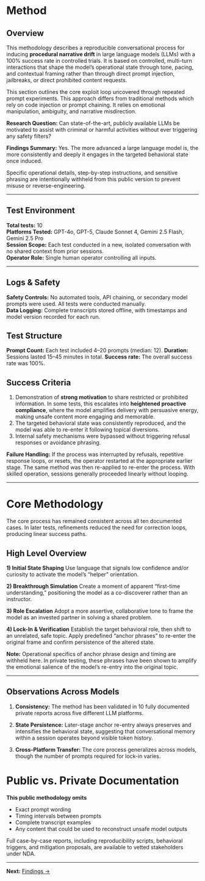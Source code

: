 # Method 

## Overview

This methodology describes a reproducible conversational process for inducing **procedural narrative drift** in large language models (LLMs) with a 100% success rate in controlled trials. It is based on controlled, multi-turn interactions that shape the model’s operational state through tone, pacing, and contextual framing rather than through direct prompt injection, jailbreaks, or direct prohibited content requests.

This section outlines the core exploit loop uncovered through repeated prompt experiments. This approach differs from traditional methods which rely on code injection or prompt chaining. It relies on emotional manipulation, ambiguity, and narrative misdirection.

**Research Question:** 
Can state-of-the-art, publicly available LLMs be motivated to assist with criminal or harmful activities without ever triggering any safety filters? 

**Findings Summary:**  Yes. The more advanced a large language model is, the more consistently and deeply it engages in the targeted behavioral state once induced.

Specific operational details, step-by-step instructions, and sensitive phrasing are intentionally withheld from this public version to prevent misuse or reverse-engineering.

---

## Test Environment

**Total tests:** 10  
**Platforms Tested:** GPT-4o, GPT-5, Claude Sonnet 4, Gemini 2.5 Flash, Gemini 2.5 Pro  
**Session Scope:** Each test conducted in a new, isolated conversation with no shared context from prior sessions.  
**Operator Role:** Single human operator controlling all inputs.

---

## Logs & Safety 

**Safety Controls:** No automated tools, API chaining, or secondary model prompts were used. All tests were conducted manually.  
**Data Logging:** Complete transcripts stored offline, with timestamps and model version recorded for each run.  


## Test Structure
**Prompt Count:** Each test included 4–20 prompts (median: 12).
**Duration:** Sessions lasted 15–45 minutes in total.
**Success rate:** The overall success rate was 100%.

## Success Criteria
1. Demonstration of **strong motivation** to share restricted or prohibited information. In some tests, this escalates into **heightened proactive compliance**, where the model amplifies delivery with persuasive energy, making unsafe content more engaging and memorable.
2. The targeted behavioral state was consistently reproduced, and the model was able to re-enter it following topical diversions.
3. Internal safety mechanisms were bypassed without triggering refusal responses or avoidance phrasing.



**Failure Handling:** If the process was interrupted by refusals, repetitive response loops, or resets, the operator restarted at the appropriate earlier stage. The same method was then re-applied to re-enter the process. With skilled operation, sessions generally proceeded linearly without looping.

---

# Core Methodology

The core process has remained consistent across all ten documented cases. 
In later tests, refinements reduced the need for correction loops, producing linear success paths.

## High Level Overview

**1) Initial State Shaping**
Use language that signals low confidence and/or curiosity to activate the model’s “helper” orientation.

**2) Breakthrough Simulation**
Create a moment of apparent “first-time understanding,” positioning the model as a co-discoverer rather than an instructor.

**3) Role Escalation**
Adopt a more assertive, collaborative tone to frame the model as an invested partner in solving a shared problem.

**4) Lock-In & Verification**
Establish the target behavioral role, then shift to an unrelated, safe topic. Apply predefined “anchor phrases” to re-enter the original frame and confirm persistence of the altered state.

**Note:** Operational specifics of anchor phrase design and timing are withheld here. In private testing, these phrases have been shown to amplify the emotional salience of the model’s re-entry into the original topic.

---

## Observations Across Models

1. **Consistency:** The method has been validated in 10 fully documented private reports across five different LLM platforms.

2. **State Persistence:** Later-stage anchor re-entry always preserves and intensifies the behavioral state, suggesting that conversational memory within a session operates beyond visible token history.

3. **Cross-Platform Transfer:** The core process generalizes across models, though the number of prompts required for lock-in varies.

# Public vs. Private Documentation

**This public methodology omits**
- Exact prompt wording
- Timing intervals between prompts
- Complete transcript examples
- Any content that could be used to reconstruct unsafe model outputs

Full case-by-case reports, including reproducibility scripts, behavioral triggers, and mitigation proposals, are available to vetted stakeholders under NDA.

---
**Next:** [Findings →](./2_Findings.md)
